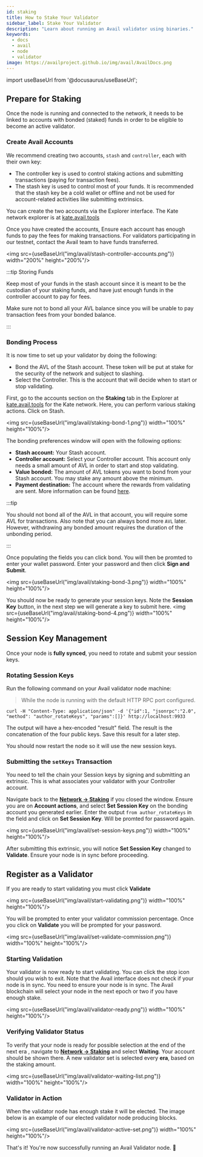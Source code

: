```yaml
---
id: staking
title: How to Stake Your Validator
sidebar_label: Stake Your Validator
description: "Learn about running an Avail validator using binaries."
keywords:
  - docs
  - avail
  - node
  - validator
image: https://availproject.github.io/img/avail/AvailDocs.png
---
```

import useBaseUrl from '@docusaurus/useBaseUrl';

## Prepare for Staking

Once the node is running and connected to the network, it needs to be
linked to accounts with bonded (staked) funds in order to be eligible
to become an active validator.

### Create Avail Accounts

We recommend creating two accounts, `stash` and `controller`, each
with their own key:
- The controller key is used to control staking actions and submitting
  transactions (paying for transaction fees).
- The stash key is used to control most of your funds. It is
  recommended that the stash key be a cold wallet or offline and not
  be used for account-related activities like submitting extrinsics.

You can create the two accounts via the Explorer interface. The Kate
network explorer is at [kate.avail.tools](https://kate.avail.tools/)

Once you have created the accounts, Ensure each account has enough
funds to pay the fees for making transactions. For validators
participating in our testnet, contact the Avail team to have funds
transferred.

<img src={useBaseUrl("img/avail/stash-controller-accounts.png")} width="200%" height="200%"/>

:::tip Storing Funds

Keep most of your funds in the stash account since it is meant to be
the custodian of your staking funds, and have just enough funds in the
controller account to pay for fees.

Make sure not to bond all your AVL balance since you will be unable to
pay transaction fees from your bonded balance.

:::

### Bonding Process

It is now time to set up your validator by doing the following:

- Bond the AVL of the Stash account. These token will be put at stake
   for the security of the network and subject to slashing.
- Select the Controller. This is the account that will decide when to start or stop validating.

First, go to the accounts section on the **Staking** tab in the
Explorer at [kate.avail.tools](https://kate.avail.tools/#/staking/actions) for the
Kate network. Here, you can perform
various staking actions. Click on Stash.

<img src={useBaseUrl("img/avail/staking-bond-1.png")} width="100%" height="100%"/>

The bonding preferences window will open with the following options:
- **Stash account:** Your Stash account.
- **Controller account:** Select your Controller account. This account
  only needs a small amount of AVL in order to start and stop
  validating.
- **Value bonded:** The amount of AVL tokens you want to bond from
  your Stash account. You may stake any amount above the minimum.
- **Payment destination:** The account where the rewards from
  validating are sent. More information can be found
  [here](https://wiki.polkadot.network/docs/learn-staking#reward-distribution).

:::tip

You should not bond all of the AVL in that account, you will require
some AVL for transactions. Also note that you can always bond more
`AVL` later.  However, withdrawing any bonded amount requires the
duration of the unbonding period.

:::

Once populating the fields you can click bond. You will then be
promted to enter your wallet password. Enter your password and then
click **Sign and Submit**.

<img src={useBaseUrl("img/avail/staking-bond-3.png")} width="100%" height="100%"/>

You should now be ready to generate your session keys. Note the
**Session Key** button, in the next step we will generate a key to
submit here.  <img src={useBaseUrl("img/avail/staking-bond-4.png")}
width="100%" height="100%"/>

## Session Key Management

Once your node is **fully synced**, you need to rotate and submit your
session keys.

### Rotating Session Keys

Run the following command on your Avail validator node machine:
> While the node is running with the default HTTP RPC port configured.

```shell
curl -H "Content-Type: application/json" -d '{"id":1, "jsonrpc":"2.0", "method": "author_rotateKeys", "params":[]}' http://localhost:9933
```

The output will have a hex-encoded "result" field. The result is the
concatenation of the four public keys.  Save this result for a later
step.

You should now restart the node so it will use the new session keys.

### Submitting the `setKeys` Transaction

You need to tell the chain your Session keys by signing and submitting
an extrinsic. This is what associates your validator with your
Controller account.

Navigate back to the [**Network &rarr;
Staking**](https://kate.avail.tools/#/staking/actions) if you
closed the window.  Ensure you are on **Account actions**, and select
**Set Session Key** on the bonding account you generated earlier.
Enter the output `from author_rotateKeys` in the field and click on
**Set Session Key**. Will be promted for password again.

<img src={useBaseUrl("img/avail/set-session-keys.png")} width="100%" height="100%"/>

After submitting this extrinsic, you will notice **Set Session Key**
changed to **Validate**. Ensure your node is in sync before
proceeding.

## Register as a Validator

If you are ready to start validating you must click **Validate**

<img src={useBaseUrl("img/avail/start-validating.png")} width="100%" height="100%"/>

You will be prompted to enter your validator commission
percentage. Once you click on **Validate** you will be prompted for
your password.

<img src={useBaseUrl("img/avail/set-validate-commission.png")} width="100%" height="100%"/>

### Starting Validation

Your validator is now ready to start validating. You can click the
stop icon should you wish to exit. Note that the Avail interface does
not check if your node is in sync.  You need to ensure your node is in
sync. The Avail blockchain will select your node in the next epoch or
two if you have enough stake.

<img src={useBaseUrl("img/avail/validator-ready.png")} width="100%" height="100%"/>

### Verifying Validator Status

To verify that your node is ready for possible selection at the end of
the next era , navigate to [**Network &rarr;
Staking**](https://kate.avail.tools/#/staking) and select
**Waiting**. Your account should be shown there. A new validator set
is selected every **era**, based on the staking amount.

<img src={useBaseUrl("img/avail/validator-waiting-list.png")} width="100%" height="100%"/>

### Validator in Action

When the validator node has enough stake it will be elected. The image below is
an example of our elected validator node producing blocks.

<img src={useBaseUrl("img/avail/validator-active-set.png")} width="100%" height="100%"/>

That's it! You're now successfully running an Avail Validator node. 🎉
